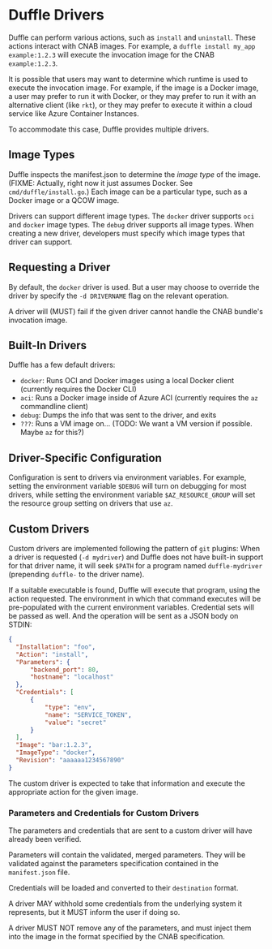 # Duffle Drivers

Duffle can perform various actions, such as `install` and `uninstall`. These actions interact with CNAB images. For example, a `duffle install my_app example:1.2.3` will execute the invocation image for the CNAB `example:1.2.3`.

It is possible that users may want to determine which runtime is used to execute the invocation image. For example, if the image is a Docker image, a user may prefer to run it with Docker, or they may prefer to run it with an alternative client (like `rkt`), or they may prefer to execute it within a cloud service like Azure Container Instances.

To accommodate this case, Duffle provides multiple drivers.

## Image Types

Duffle inspects the manifest.json to determine the _image type_ of the image. (FIXME: Actually, right now it just assumes Docker. See `cmd/duffle/install.go`.) Each image can be a particular type, such as a Docker image or a QCOW image.

Drivers can support different image types. The `docker` driver supports `oci` and `docker` image types. The `debug` driver supports all image types. When creating a new driver, developers must specify which image types that driver can support.

## Requesting a Driver

By default, the `docker` driver is used. But a user may choose to override the driver by specify the `-d DRIVERNAME` flag on the relevant operation.

A driver will (MUST) fail if the given driver cannot handle the CNAB bundle's invocation image.

## Built-In Drivers

Duffle has a few default drivers:

- `docker`: Runs OCI and Docker images using a local Docker client (currently requires the Docker CLI)
- `aci`: Runs a Docker image inside of Azure ACI (currently requires the `az` commandline client)
- `debug`: Dumps the info that was sent to the driver, and exits
- `???`: Runs a VM image on... (TODO: We want a VM version if possible. Maybe `az` for this?)

## Driver-Specific Configuration

Configuration is sent to drivers via environment variables. For example, setting the environment variable `$DEBUG` will turn on debugging for most drivers, while setting the environment variable `$AZ_RESOURCE_GROUP` will set the resource group setting on drivers that use `az`.

## Custom Drivers

Custom drivers are implemented following the pattern of `git` plugins: When a driver is requested (`-d mydriver`) and Duffle does not have built-in support for that driver name, it will seek `$PATH` for a program named `duffle-mydriver` (prepending `duffle-` to the driver name).

If a suitable executable is found, Duffle will execute that program, using the action requested. The environment in which that command executes will be pre-populated with the current environment variables. Credential sets will be passed as well. And the operation will be sent as a JSON body on STDIN:

```json
{
  "Installation": "foo",
  "Action": "install",
  "Parameters": {
      "backend_port": 80,
      "hostname": "localhost"
  },  
  "Credentials": [
      {
          "type": "env",
          "name": "SERVICE_TOKEN",
          "value": "secret"
      }
  ],
  "Image": "bar:1.2.3",
  "ImageType": "docker",
  "Revision": "aaaaaa1234567890"
}
```

The custom driver is expected to take that information and execute the appropriate action for the given image.

### Parameters and Credentials for Custom Drivers

The parameters and credentials that are sent to a custom driver will have already been verified.

Parameters will contain the validated, merged parameters. They will be validated against the parameters specification contained in the `manifest.json` file.

Credentials will be loaded and converted to their `destination` format.

A driver MAY withhold some credentials from the underlying system it represents, but it MUST inform the user if doing so.

A driver MUST NOT remove any of the parameters, and must inject them into the image in the format specified by the CNAB specification.